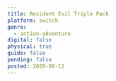 ```yaml
---
title: Resident Evil Triple Pack
platform: switch
genre:
  - action-adventure
digital: false
physical: true
guide: false
pending: false
posted: 2020-06-12
---
```

